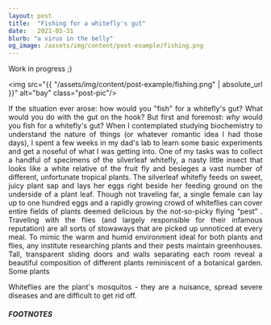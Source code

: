 ```yaml
---
layout: post
title:  "Fishing for a whitefly's gut"
date:   2021-05-31
blurb: "a virus in the belly"
og_image: /assets/img/content/post-example/fishing.png
---
```

<style>body {text-align: justify}</style>
Work in progress ;)

<img src="{{ "/assets/img/content/post-example/fishing.png" | absolute_url }}" alt="bay" class="post-pic"/>

If the situation ever arose: how would you "fish" for a whitefly's gut? What would you do with the gut on the hook? But first and foremost: *why* would you fish for a whitefly's gut? 
When I contemplated studying biochemistry to understand the nature of things (or whatever romantic idea I had those days), I spent a few weeks in my dad's lab to learn some basic experiments and get a noseful of what I was getting into. One of my tasks was to collect a handful of specimens of the silverleaf whitefly, a nasty little insect that looks like a white relative of the fruit fly and besieges a vast number of different, unfortunate tropical plants. 
The silverleaf whitefly feeds on sweet, juicy plant sap and lays her eggs right beside her feeding ground on the underside of a plant leaf. Though not traveling far, a single female can lay up to one hundred eggs and a rapidly growing crowd of whiteflies can cover entire fields of plants deemed delicious by the not-so-picky flying “pest” . Traveling with the flies (and largely responsible for their infamous reputation) are all sorts of stowaways that are picked up unnoticed at every meal. 
To mimic the warm and humid environment ideal for both plants and flies, any institute researching plants and their pests maintain greenhouses. Tall, transparent sliding doors and walls separating each room reveal a beautiful composition of different plants reminiscent of a botanical garden. Some plants  



Whiteflies are the plant's mosquitos - they are a nuisance, spread severe diseases and are difficult to get rid off.




##### FOOTNOTES

[^1]: In a time when science was communicated largely in German, Kausche, Pfankuch and Ruska published their [first images](https://link.springer.com/content/pdf/10.1007/BF01493353.pdf) of Tobacco Mosaic Virus, which have become more [detailed](https://www.embopress.org/doi/pdf/10.15252/embr.201948451) with the development of better microscopes ;-)

[^2]: If you look closely, you will see differences between them: Some copy only short chapters, others are working only occasionally and copy the entire book at once.


